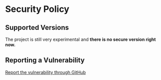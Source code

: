 # Security Policy

## Supported Versions

The project is still very experimental and **there is no secure version right now.**

## Reporting a Vulnerability

[Report the vulnerability through GitHub](https://github.com/SparkySimp/emel-lang/security/advisories/new)
